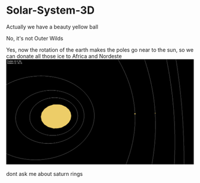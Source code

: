 # Solar-System-3D

Actually we have a beauty yellow ball  
  
No, it's not Outer Wilds

Yes, now the rotation of the earth makes the poles go near to the sun, so we can donate all those ice to Africa and Nordeste
<img src="https://raw.githubusercontent.com/alaanvv/Image-Database/main/Solar-System-3D/logo.png">

dont ask me about saturn rings
